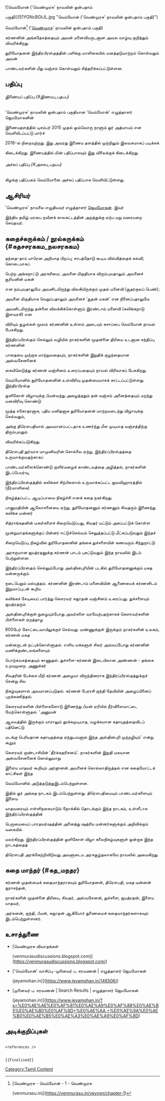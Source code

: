 ![வெய்யோன் (\'வெண்முரசு' நாவலின் ஒன்பதாம்
பகுதி)](51YGNcBGtJL.jpg "வெய்யோன் ('வெண்முரசு’ நாவலின் ஒன்பதாம் பகுதி)")
வெய்யோன்[^1] (\'[வெண்முரசு](வெண்முரசு "wikilink")' நாவலின் ஒன்பதாம் பகுதி)
கர்ணனின் அங்கதேசத்தையும் அவன் மனைவியருடனான அவல வாழ்வு குறித்தும் விவரிக்கிறது.
துரியோதனன் இந்திரபிரஸ்தத்தின் பளிங்கு மாளிகையில் மனத்தடுமாற்றம் கொள்வதும் அவன்
பாண்டவர்களின் மீது வஞ்சம் கொள்வதும் சித்தரிக்கப்பட்டுள்ளன.

## பதிப்பு

###### இணையப் பதிப்பு {#இணயப_பதபப}

\'வெண்முரசு' நாவலின் ஒன்பதாம் பகுதியான \'வெய்யோன்' எழுத்தாளர் ஜெயமோகனின்
இணையதளத்தில் டிசம்பர் 2015 முதல் ஒவ்வொரு நாளும் ஓர் அத்யாயம் என வெளியிடப்பட்டு மார்ச்
2016-ல் நிறைவுற்றது. இது அவரது இணைய தளத்தில் முற்றிலும் இலவசமாகப் படிக்கக்
கிடைக்கிறது. இணையத்தில் மின் பதிப்பாகவும் இது விலைக்குக் கிடைக்கிறது.

###### அச்சுப் பதிப்பு {#அசசப_பதபப}

கிழக்கு பதிப்பகம் வெய்யோனை அச்சுப் பதிப்பாக வெளியிட்டுள்ளது.

## ஆசிரியர்

\'வெண்முரசு' நாவலை எழுதியவர் எழுத்தாளர் [ஜெயமோகன்](ஜெயமோகன் "wikilink"). இவர்
இந்திய தமிழ் மரபை நவீனக் காலகட்டத்தின் அறத்துக்கு ஏற்ப மறு வரையறை செய்தவர்.

## கதைச்சுருக்கம் / நூல்சுருக்கம் {#கதசசரககம_நலசரககம}

தந்தை-தாய் யாரென அறியாத பிறப்பு; சாபத்தோடு கூடிய வில்வித்தைக் கல்வி; கொடையாகப்
பெற்ற அங்கநாட்டு அரசுரிமை; அவனை மிகுதியாக விரும்புவதாலும் அவனைச் சூரியனின் மகன்
என நம்புவதாலுமே அவனிடமிருந்து விலகியிருக்கும் முதல் மனைவி (சூதர்குலப் பெண்);
அவனை மிகுதியாக வெறுப்பதாலும் அவனைச் \'சூதன் மகன்' என நினைப்பதாலுமே
அவனிடமிருந்து தன்னை விலக்கிக்கொள்ளும் இரண்டாம் மனைவி (கலிங்கநாடு இளவரசி) என
விரியும் சூழல்கள் மூலம் கர்ணனின் உள்ளம் அடையும் கசாப்பை வெய்யோன் நாவல் பேசுகிறது.
இந்திரப்பிரஸ்தம் செல்லும் வழியில் நாகர்களின் மூதன்னை திரியை உடனான சந்திப்பு கர்ணனின்
பாதையை முற்றாக மாற்றுவதையும், நாகர்களின் இறுதிக் குழந்தையான அஸ்வசேனனைக்
கையிலெடுத்து கர்ணன் வஞ்சினம் உரைப்பதையும் நாவல் விரிவாகப் பேசுகிறது.

வெய்யோனில் துரியோதனனின் உளவிரிவு முதன்மையாகக் காட்டப்பட்டுள்ளது. இந்திரபிரஸ்த
ஒளிகோள் விழாவுக்கு பீமன்வந்து அழைத்ததும் தன் வஞ்சம் அனைத்தையும் மறந்து மனவிரிவு கொண்டு
மூத்த சகோதரனாக, புதிய மனிதனாக துரியோதனன் மாற்றமடைந்து விழாவுக்கு செல்வதும்,
அங்கு திரெளபதியால் அவமானப்பட்டதாக உணர்ந்து மீள முடியாத வஞ்சத்திற்கு திரும்புவதும்
விவரிக்கப்படுகிறது.

திரௌபதி துர்வாச மாமுனிவரின் சொல்லை ஏற்று, இந்திரப்பிரஸ்தத்தை உருவாக்குவதற்காகப்
பாண்டவர்களைக்கொண்டு குளிர்மழைக் காண்டவத்தை அழித்தல், நாகர்களின் இடப்பெயர்வு,
இந்திரப்பிரஸ்தத்தில் கலிங்கச் சிற்பிகளால் உருவாக்கப்பட்ட ஜலவிஹாரத்தில் (நீர்மாளிகை)
நிகழ்த்தப்பட்ட ஆடிப்பாவை நிகழ்ச்சி எனக் கதை நகர்கிறது.

பானுமதியின் ஆலோசனையை ஏற்று, துரியோதனனும் கர்ணனும் சிவதரும் இணைந்து கலிங்க மன்னர்
சித்ராங்கதனின் மகள்களைச் சிறையெடுப்பது, சிவதர் மட்டும் அகப்பட்டுக் கொள்ள
மூன்றுமாதங்களுக்குப் பின்னர் ஈட்டுச்செல்வம் செலுத்தப்பட்டு மீட்கப்படுவதும் இந்தச்
சிறையெடுப்பு நிகழ்வில் துரியோதனனின் தங்கை துச்சளையின் கணவரும் சிந்துநாட்டு
அரசருமான ஜயத்ரதனுக்கு கர்ணன் பாடம் புகட்டுவதும் இந்த நாவலில் இடம் பெற்றுள்ளன.

இந்திரப்பிரஸ்தம் செல்லும்போது அஸ்தினபுரியின் படகில் துரியோதனனுக்கும் மகத மன்னருக்கும்
நடைபெறும் மல்யுத்தம். கர்ணனின் இரண்டாம் மனைவியின் ஆணையைக் கர்ணனிடம் இறுமாப்புடன் கூறிய
கலிங்கச் சேடியைப் பார்த்து கௌரவர் சுஜாதன் வஞ்சினம் உரைப்பது. துச்சளையும் ஜயத்ரதரும்
அஸ்தினபுரிக்குள் நுழையும்போது அவர்களை வரவேற்பதற்காகக் கௌரவர்களின் பிள்ளைகள் ஏறத்தாழ
800பேர் கோட்டைவாயிலுக்குச் செல்வது. மண்ணுக்குள் இருக்கும் நாகர்களின் உலகம், கர்ணன் மகத
மன்னருடன் நட்புக்கொள்ளுதல். எளிய மக்களுள் சிலர் அவ்வப்போது கர்ணனின் மணிக்குண்டலங்களையும்
பொற்கவசத்தையும் காணுதல். துச்சளை-கர்ணன் இடையிலான அண்ணன் - தங்கை உறவுமுறை. அணுக்கர்
சிவதரின் பேச்சை மீறி கர்ணன் அழையா விருந்தினராக இந்திரப்பிரஸ்தத்துக்குச் சென்று சில
நிகழ்வுகளால் அவமானப்படுதல். கர்ணன் பேரரசி குந்தி தேவியின் அழைப்பினைப் புறக்கணித்தல்.
கௌரவர்களின் பிள்ளைகளோடு இணைந்து பீமன் ஏரியில் நீர்விளையாட்டை மேற்கொள்ளுதல். \'அனுமன்
ஆலயத்தில் இருக்கும் யாராலும் தூக்கமுடியாத, வழக்கமான கதாயுதத்தைவிடப் பதினெட்டு
மடங்கு பெரியதான கதாயுதத்தை ஏந்துபவனால் இந்த அஸ்தினபுரி முற்றழியும்' என்று கூறும்
கௌரவர் குண்டாசியின் \'தீர்க்கதரிசனம்'. நாகர்களின் இறுதி மகவான அஸ்வசேனனைக் கொல்லுமாறு
இளைய யாதவர் கூறியும் அர்ஜுனன் அவனைக் கொல்லாதிருத்தல் என கதையோட்டக் காட்சிகள் இந்த
வெய்யோனில் அடுத்தடுத்துஇடம்பெற்றுள்ளன.

இதில் ஓர் அங்கத நாடகம் இடம்பெற்றுள்ளது. திரௌபதியையும் பாண்டவர்களையும் இளைய
யாதவரையும் எள்ளிநகையாடும் நோக்கில் தொடங்கும் இந்த நாடகம், உள்ளீடாக இந்திரப்பிரஸ்தத்தின்
பெருமையைப் பாரதவர்ஷத்தின் அனைத்து ஷத்ரிய மன்னர்களுக்கும் அறிவிக்கும் வகையில்
மலர்கிறது. இந்திரப்பிரஸ்தத்தின் ஒளிகோள் விழா கலைநிகழ்வுகளுள் ஒன்றாக இந்த நாடகத்தைத்
திரெளபதி அரங்கேற்றிவிடுவது அவளுடைய அரசுசூழ்தலாகவே நாவலில் அமைகிறது.

## கதை மாந்தர் {#கத_மநதர}

கர்ணன் முதன்மைக் கதைமாந்தராகவும் துரியோதனன், திரௌபதி, மகத மன்னன் ஜராசந்தன்,
நாகர்களின் மூதன்னை திரியை, சிவதர், அஸ்வசேனன், துச்சளை, ஜயத்ரதன், இளைய யாதவர்,
அர்சுனன், குந்தி, பீமன், சுஜாதன் ஆகியோர் துணைமைக் கதைமாந்தர்களாகவும் இடம்பெற்றுள்ளனர்.

## உசாத்துணை

-   [வெண்முரசு விவாதங்கள்
    (venmurasudiscussions.blogspot.com)](https://venmurasudiscussions.blogspot.com/)
-   [\'வெய்யோன்' வாசிப்பு -முனைவர் ப. சரவணன் \| எழுத்தாளர் ஜெயமோகன்
    (jeyamohan.in)](https://www.jeyamohan.in/146506/)
-   [முனைவர் ப. சரவணன் \| Search Results \| எழுத்தாளர் ஜெயமோகன்
    (jeyamohan.in)](https://www.jeyamohan.in/?s=%E0%AE%AE%E0%AF%81%E0%AE%A9%E0%AF%88%E0%AE%B5%E0%AE%B0%E0%AF%8D+%E0%AE%AA.+%E0%AE%9A%E0%AE%B0%E0%AE%B5%E0%AE%A3%E0%AE%A9%E0%AF%8D)

## அடிக்குறிப்புகள்

```{=html}
<references />
```
```{=mediawiki}
{{Finalised}}
```
[Category:Tamil Content](Category:Tamil_Content "wikilink")

[^1]: [வெண்முரசு - வெய்யோன் - 1 - வெண்முரசு
    (venmurasu.in)](https://venmurasu.in/veyyon/chapter-1)
